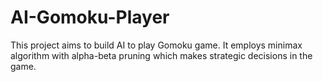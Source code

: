 # AI-Gomoku-Player
This project aims to build AI to play Gomoku game. It employs minimax algorithm with alpha-beta pruning which makes strategic decisions in the game.

